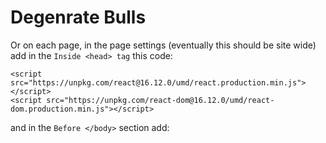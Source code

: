 # Degenrate Bulls

Or on each page, in the page settings (eventually this should be site wide) add in the `Inside <head> tag`
this code: 
```
<script src="https://unpkg.com/react@16.12.0/umd/react.production.min.js"></script>
<script src="https://unpkg.com/react-dom@16.12.0/umd/react-dom.production.min.js"></script>
```

and in the `Before </body>` section add: 
<script src="https://your-deploy-server.com/bundle.js"></script>